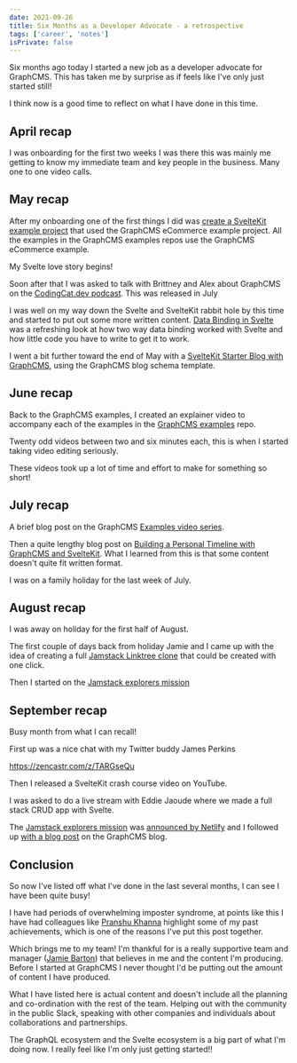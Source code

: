 ```yaml
---
date: 2021-09-26
title: Six Months as a Developer Advocate - a retrospective
tags: ['career', 'notes']
isPrivate: false
---
```


<script>
  import {
    AnchorFm,
    Tweet,
    YouTube
  } from 'sveltekit-embed'
</script>

Six months ago today I started a new job as a developer advocate for
GraphCMS. This has taken me by surprise as if feels like I've only
just started still!

<Tweet tweetLink="GraphCMS/status/1387036398314786821" />

I think now is a good time to reflect on what I have done in this
time.

## April recap

I was onboarding for the first two weeks I was there this was mainly
me getting to know my immediate team and key people in the business.
Many one to one video calls.

## May recap

After my onboarding one of the first things I did was [create
a SvelteKit example project] that used the GraphCMS eCommerce example
project. All the examples in the GraphCMS examples repos use the
GraphCMS eCommerce example.

My Svelte love story begins!

<Tweet tweetLink="spences10/status/1389682243925327874" />

Soon after that I was asked to talk with Brittney and Alex about
GraphCMS on the [CodingCat.dev podcast]. This was released in July

<AnchorFm
  episodeUrl='purrfect-dev/embed/episodes/1-31---Delivering-Digital-Content-with-GraphCMS-e14g55c/a-a650v9a' 
/>

I was well on my way down the Svelte and SvelteKit rabbit hole by this
time and started to put out some more written content. [Data
Binding in Svelte] was a refreshing look at how two way data binding worked
with Svelte and how little code you have to write to get it to work.

I went a bit further toward the end of May with a [SvelteKit
Starter Blog with GraphCMS], using the GraphCMS blog schema template.

## June recap

Back to the GraphCMS examples, I created an explainer video to
accompany each of the examples in the [GraphCMS examples] repo.

Twenty odd videos between two and six minutes each, this is when I
started taking video editing seriously.

<!-- cSpell:ignore PL5SvzogSTpeH1Szqw4tPi9ZfgXDbY8GU -->

<YouTube listId='PL5SvzogSTpeH1Szqw4tPi9ZfgXDbY8GU-'/>

These videos took up a lot of time and effort to make for something so
short!

## July recap

A brief blog post on the GraphCMS [Examples video series].

Then a quite lengthy blog post on [Building a Personal Timeline with
GraphCMS and SvelteKit]. What I learned from this is that some content
doesn't quite fit written format.

I was on a family holiday for the last week of July.

## August recap

I was away on holiday for the first half of August.

The first couple of days back from holiday Jamie and I came up with
the idea of creating a full [Jamstack Linktree clone] that could be
created with one click.

Then I started on the [Jamstack explorers mission]

## September recap

Busy month from what I can recall!

First up was a nice chat with my Twitter buddy James Perkins

https://zencastr.com/z/TARGseQu

Then I released a SvelteKit crash course video on YouTube.

<YouTube youTubeId='zH2qG9YwN3s'/>

I was asked to do a live stream with Eddie Jaoude where we made a full
stack CRUD app with Svelte.

<YouTube youTubeId='aCP6sEvmYU4'/>

The [Jamstack explorers mission] was [announced by Netlify] and I
followed up [with a blog post] on the GraphCMS blog.

## Conclusion

So now I've listed off what I've done in the last several months, I
can see I have been quite busy!

<!-- cSpell:ignore Pranshu,Khanna -->

I have had periods of overwhelming imposter syndrome, at points like
this I have had colleagues like [Pranshu Khanna] highlight some of my past
achievements, which is one of the reasons I've put this post together.

Which brings me to my team! I'm thankful for is a really supportive
team and manager ([Jamie Barton]) that believes in me and the content I'm
producing. Before I started at GraphCMS I never thought I'd be putting
out the amount of content I have produced.

What I have listed here is actual content and doesn't include all the
planning and co-ordination with the rest of the team. Helping out with
the community in the public Slack, speaking with other companies and
individuals about collaborations and partnerships.

The GraphQL ecosystem and the Svelte ecosystem is a big part of what
I'm doing now. I really feel like I'm only just getting started!!

<!-- Links -->

[create a sveltekit example project]:
	https://github.com/GraphCMS/graphcms-examples/tree/master/with-sveltekit
[sveltekit starter blog with graphcms]:
	https://graphcms.com/blog/sveltekit-starter-blog-with-graphcms
[graphcms examples]: https://github.com/GraphCMS/graphcms-examples/
[codingcat.dev podcast]:
	https://codingcat.dev/podcast/1-31-delivering-digital-content-with-graphcms
[data binding in svelte]:
	https://graphcms.com/blog/data-binding-in-svelte
[jamstack linktree clone]:
	https://scottspence.com/posts/once-click-links-page
[examples video series]:
	https://graphcms.com/blog/graphcms-examples-series
[building a personal timeline with graphcms and sveltekit]:
	https://graphcms.com/blog/build-a-personal-timeline-with-graphcms-and-sveltekit
[jamstack explorers mission]:
	https://explorers.netlify.com/learn/building-with-sveltekit-and-graphcms
[announced by netlify]:
	https://twitter.com/Netlify/status/1439974131290755078
[with a blog post]:
	https://graphcms.com/blog/build-with-sveltekit-and-graphcms
[jamie barton]: https://twitter.com/notrab
[pranshu khanna]: https://twitter.com/inmypranshoes
